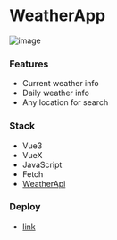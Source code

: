 # WeatherApp
![image](https://github.com/Asmat1k/WeatherApp/assets/113438950/48280480-6696-4f24-b32a-ffac7c4c436b)
### Features
- Current weather info
- Daily weather info
- Any location for search
### Stack
- Vue3
- VueX
- JavaScript
- Fetch
- [WeatherApi](https://openweathermap.org/api)
### Deploy
- [link](https://vue3-weather-app-asmat1k.netlify.app/#/)


